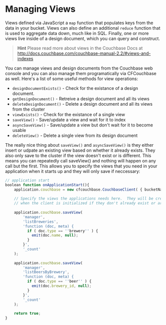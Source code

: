# Managing Views
Views defined via JavaScript a `map` function that populates keys from the data in your bucket. Views can also define an additional `reduce` function that is used to aggregate data down, much like in SQL. Finally, one or more views live inside of a design document, which you can query and construct.

> **Hint** Please read more about views in the Couchbase Docs at http://docs.couchbase.com/couchbase-manual-2.2/#views-and-indexes

You can manage views and design documents from the Couchbase web console and you can also manage them programatically via CFCouchbase as well. Here's a list of some useful methods for view operations:

* `designDocumentExists()` - Check for the existance of a design document.
* `getDesignDocument()` - Retreive a design document and all its views
* `deleteDesignDocument()` - Delete a design document and all its views from the cluster
* `viewExists()` - Check for the existance of a single view
* `saveView()` - Save/update a view and wait for it to index
* `asyncSaveView()` - Save/update a view but don't wait for it to become usable
* `deleteView()` - Delete a single view from its design document

The really nice thing about `saveView()` and `asyncSaveView()` is they either insert or udpate an existing view based on whether it already exists. They also only save to the cluster if the view doesn't exist or is different. This means you can repeatedly call saveView() and nothing will happen on any call but the first. This allows you to specify the views that you need in your application when it starts up and they will only save if neccessary:

```js
// application start
boolean function onApplicationStart(){
	application.couchbase = new cfcouchbase.CouchbaseClient( { bucketName="beer-sample" } );
	
	// Specify the views the applications needs here.  They will be created/updated
	// when the client is initialized if they don't already exist or are out of date.
	
	application.couchbase.saveView(
		'manager',
		'listBreweries',
		'function (doc, meta) {
		  if ( doc.type == ''brewery'' ) {
		    emit(doc.name, null);
		  }
		}',
		'_count'
	);
			
	application.couchbase.saveView(
		'manager',
		'listBeersByBrewery',
		'function (doc, meta) {
		  if ( doc.type == ''beer'' ) {
		    emit(doc.brewery_id, null);
		  }
		}',
		'_count'
	);
			
	return true;
}
```